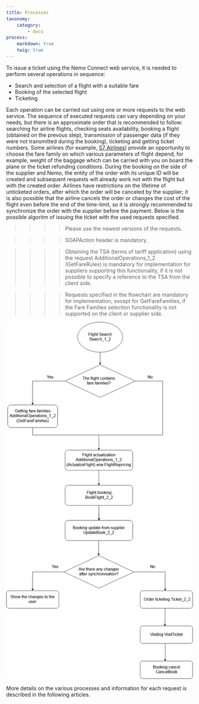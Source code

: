 ```yaml
---
title: Processes
taxonomy:
    category:
        - docs
process:
    markdown: true
    twig: true
---
```


To issue a ticket using the Nemo Connect web service, it is needed to perform several operations in sequence:

- Search and selection of a flight with a suitable fare
- Booking of the selected flight
- Ticketing

Each operation can be carried out using one or more requests to the web service. The sequence of executed requests can vary depending on your needs, but there is an approximate order that is recommended to follow: searching for airline flights, checking seats availability, booking a flight (obtained on the prevous step), transmission of passenger data (if they were not transmitted during the booking), ticketing and getting ticket numbers. Some airlines (for example, [S7 Airlines](https://www.s7.ru/home/info/fares.dot)) provide an opportunity to choose the fare family on which various parameters of flight depend, for example, weight of the baggage which can be carried with you on board the plane or the ticket refunding conditions. During the booking on the side of the supplier and Nemo, the entity of the order with its unique ID will be created and subsequent requests will already work not with the flight but with the created order. Airlines have restrictions on the lifetime of unticketed orders, after which the order will be canceled by the supplier; it is also possible that the airline cancels the order or changes the cost of the flight even before the end of the time-limit, so it is strongly recommended to synchronize the order with the supplier before the payment. Below is the possible algoritm of issuing the ticket with the used requests specified. 

>>>> Please use the newest versions of the requests.

>>>>SOAPAction header is mandatory.

>>>> Obtaining the TSA (terms of tariff application) using the request AdditionalOperations_1_2 (GetFareRules) is mandatory for implementation for suppliers supporting this functionality, if it is not possible to specify a reference to the TSA from the client side.


>>>> Requests specified in the flowchart are mandatory for implementation, except for GetFareFamilies, if the Fare Families selection functionality is not supported on the client or supplier side.

![](Nemo2workflowEN_New1.png)

More details on the various processes and information for each request is described in the following articles.
